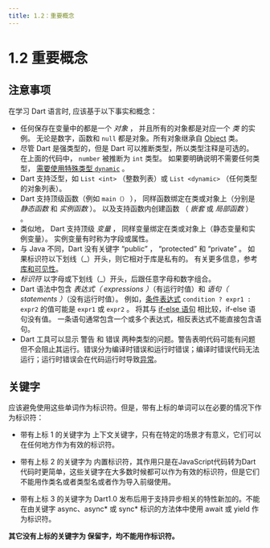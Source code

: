 ```yaml
---
title: 1.2：重要概念
---
```


# 1.2 重要概念

## 注意事项

在学习 Dart 语言时, 应该基于以下事实和概念：

*    任何保存在变量中的都是一个 *对象* ， 并且所有的对象都是对应一个 *类* 的实例。 无论是数字，函数和 `null` 都是对象。所有对象继承自 [Object](https://api.dartlang.org/stable/dart-core/Object-class.html) 类。
*    尽管 Dart 是强类型的，但是 Dart 可以推断类型，所以类型注释是可选的。 在上面的代码中， `number` 被推断为 `int` 类型。 如果要明确说明不需要任何类型， [需要使用特殊类型 `dynamic`](https://www.dartcn.com/guides/language/effective-dart/design#do-annotate-with-object-instead-of-dynamic-to-indicate-any-object-is-allowed) 。
*    Dart 支持泛型，如 `List <int>` （整数列表）或 `List <dynamic>` （任何类型的对象列表）。
*    Dart 支持顶级函数（例如 `main（）` ）， 同样函数绑定在类或对象上（分别是 *静态函数* 和 *实例函数* ）。 以及支持函数内创建函数 （ *嵌套* 或 *局部函数* ） 。
*    类似地， Dart 支持顶级 *变量* ， 同样变量绑定在类或对象上（静态变量和实例变量）。 实例变量有时称为字段或属性。
*    与 Java 不同，Dart 没有关键字 “public” ， “protected” 和 “private” 。 如果标识符以下划线（_）开头，则它相对于库是私有的。 有关更多信息，参考 [库和可见性](https://www.dartcn.com/guides/language/language-tour#库和可见性)。
*    *标识符* 以字母或下划线（_）开头，后跟任意字母和数字组合。
*    Dart 语法中包含 *表达式（ expressions ）*（有运行时值）和 *语句（ statements ）*（没有运行时值）。 例如，[条件表达式](https://www.dartcn.com/guides/language/language-tour#conditional-expressions) `condition ? expr1 : expr2` 的值可能是 `expr1` 或 `expr2` 。 将其与 [if-else 语句](https://www.dartcn.com/guides/language/language-tour#if-和-else) 相比较，if-else 语句没有值。 一条语句通常包含一个或多个表达式，相反表达式不能直接包含语句。
*    Dart 工具可以显示 警告 和 错误 两种类型的问题。警告表明代码可能有问题但不会阻止其运行。错误分为编译时错误和运行时错误；编译时错误代码无法运行；运行时错误会在代码运行时导致[异常](http://www.dartdoc.cn/guides/language/language-tour#exceptions)。

## 关键字

应该避免使用这些单词作为标识符。但是，带有上标的单词可以在必要的情况下作为标识符：

*    带有上标 1 的关键字为 上下文关键字，只有在特定的场景才有意义，它们可以在任何地方作为有效的标识符。

*    带有上标 2 的关键字为 内置标识符，其作用只是在JavaScript代码转为Dart代码时更简单，这些关键字在大多数时候都可以作为有效的标识符，但是它们不能用作类名或者类型名或者作为导入前缀使用。

*    带有上标 3 的关键字为 Dart1.0 发布后用于支持异步相关的特性新加的。不能在由关键字 async、async* 或 sync* 标识的方法体中使用 await 或 yield 作为标识符。

**其它没有上标的关键字为 保留字，均不能用作标识符。**

